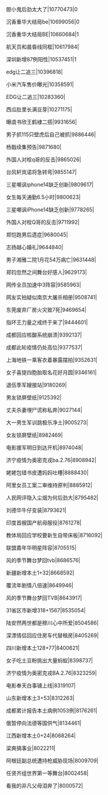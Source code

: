 胆小鬼后劲太大了|10770473|0

沉香重华大结局be|10699056|0

沉香重华大结局BE|10660684|1

航天员和晨昏线同框|10617984|

深圳新增87例阳性|10537451|1

edg让二追三|10396818|

小米汽车售价曝光|10358591|

EDG让二追三|10283360|

西瓜肚里长满豆芽|10271175|

曝虞书欣王鹤棣二搭|9931656|

男子抓115只壁虎后自己被抓|9886446|

杨戬续集预告|9871680|

外国人对栓q哥的反击|9865026|

台风轩岚诺将急转弯|9855147|

三星嘲讽iphone14缺乏创新|9809617|

女生每天通勤6.5小时|9800623|

三星嘲讽iPhone14缺乏创新|9778265|

外国人对栓Q哥的反击|9711992|

郑恺跑男后遗症|9680045|

志扬越心婚礼|9644840|

男子湘雅二院1月花54万病亡|9631448|

郑钧忽然之间舞台好感人|9629173|

网传全员加速中3阵容|9585963|

网友实拍疑似南京大屠杀相册|9508741|

东莞废弃厂房火灾致7死|9469654|

指环王力量之戒终于来了|9444601|

成都回应核酸系统崩溃|9392137|

成都此轮疫情仍处高位|9377537|

上海地铁一乘客衣着暴露摆拍|9352631|

女子喜提四胞胎取名花好月圆|9346161|

退伍季军嫂接站|9180269|

男友锁屏壁纸|9125392|

丈夫杀妻埋尸谎称私奔|9027144|

大一男生军训跳极乐净土|9005273|

女友锁屏壁纸|8982469|

电影援军明日到达开机|8974048|

济宁疫情为奥密克戎ba.2.76|8908942|

姥姥包错书皮遭妈妈吐槽|8888430|

阿里女员工案二审维持原判|8885912|

人民网评隐入尘烟为何后劲大|8795482|

刘德华牛仔变装|8793621|

印度首艘国产航母服役|8761278|

教体局回应学校要新生自带床板|8716092|

联盟嘉年华明星阵容|8705515|

风的季节舞台梦回tvb|8686576|

新疆新增本土1+32|8668592|

覆流年剧情八倍速|8649946|

风的季节舞台梦回TVB|8643917|

31省区市新增318+1567|8535054|

陆安然两世都是穆川心中所爱|8504586|

深漂情侣回应住房车代替租房|8405269|

四川新增本土128+77|8400621|

女子吃土豆粉挑出大量蚂蚁|8398737|

济宁疫情为奥密克戎BA.2.76|8323259|

电影奉天白事铺上线|8319107|

山东新增本土3+53|8312263|

成都累计报告本土病例1053例|8176261|

俄暂停向法德等国供气|8134461|

江西新增本土0+24|8068264|

梁爽搞事业|8022211|

阿根廷副总统遭持枪威胁现场|8009709|

任贤齐组世界第一等舞台|8002458|

看我的非凡父母泪奔了|8000572|

